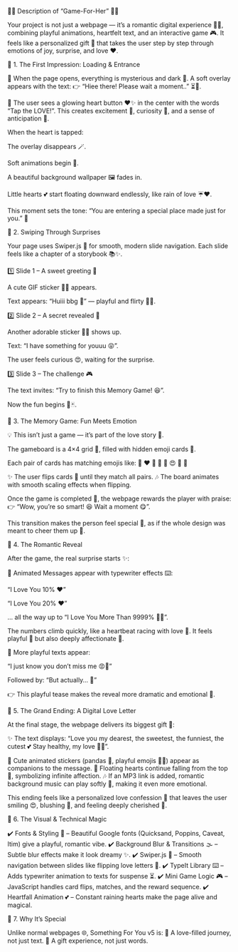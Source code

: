🌹💌  Description of “Game-For-Her”  💌🌹

Your project is not just a webpage — it’s a romantic digital experience 🥰✨, combining playful animations, heartfelt text, and an interactive game 🎮. It feels like a personalized gift 🎁 that takes the user step by step through emotions of joy, surprise, and love ❤️.

🌟 1. The First Impression: Loading & Entrance

🔮 When the page opens, everything is mysterious and dark 🌌. A soft overlay appears with the text:
👉 “Hiee there! Please wait a moment..” ⏳💬.

💓 The user sees a glowing heart button ❤️✨ in the center with the words “Tap the LOVE!”. This creates excitement 🫢, curiosity 🤔, and a sense of anticipation 🎇.

When the heart is tapped:

The overlay disappears 🪄.

Soft animations begin 🌠.

A beautiful background wallpaper 🖼️ fades in.

Little hearts 💕 start floating downward endlessly, like rain of love ☔❤️.

This moment sets the tone: “You are entering a special place made just for you.” 🌷

📖 2. Swiping Through Surprises

Your page uses Swiper.js 📲 for smooth, modern slide navigation. Each slide feels like a chapter of a storybook 📚✨.

1️⃣ Slide 1 – A sweet greeting 🥰

A cute GIF sticker 🐼🎀 appears.

Text appears: “Huiii bbg 🫢” — playful and flirty 🥺💖.

2️⃣ Slide 2 – A secret revealed 🤭

Another adorable sticker 🎉💞 shows up.

Text: “I have something for youuu 😝”.

The user feels curious 😍, waiting for the surprise.

3️⃣ Slide 3 – The challenge 🎮

The text invites: “Try to finish this Memory Game! 😆”.

Now the fun begins 🎲🃏.

🎲 3. The Memory Game: Fun Meets Emotion

💡 This isn’t just a game — it’s part of the love story 💖.

The gameboard is a 4×4 grid 🔲, filled with hidden emoji cards 🎴.

Each pair of cards has matching emojis like:
🫶 ❤️ 🥳 🫣 🤍 😍 🥰 🩷

✨ The user flips cards 🔄 until they match all pairs.
🎶 The board animates with smooth scaling effects when flipping.

Once the game is completed 🎉, the webpage rewards the player with praise:
👉 “Wow, you’re so smart! 😆 Wait a moment 😋”.

This transition makes the person feel special 🌟, as if the whole design was meant to cheer them up 🌸.

💌 4. The Romantic Reveal

After the game, the real surprise starts ✨:

🌹 Animated Messages appear with typewriter effects ⌨️:

“I Love You 10% ❤️”

“I Love You 20% ❤️”

… all the way up to “I Love You More Than 9999% 🫣💐”.

The numbers climb quickly, like a heartbeat racing with love 💓.
It feels playful 🥳 but also deeply affectionate 🥺.

🌟 More playful texts appear:

“I just know you don’t miss me 😡🫵”

Followed by: “But actually… 🫠”

👉 This playful tease makes the reveal more dramatic and emotional 💖.

🎁 5. The Grand Ending: A Digital Love Letter

At the final stage, the webpage delivers its biggest gift 💝:

✨ The text displays:
“Love you my dearest, the sweetest, the funniest, the cutest 💕 Stay healthy, my love 🫣💐”.

💓 Cute animated stickers (pandas 🐼, playful emojis 🤍😍) appear as companions to the message.
💫 Floating hearts continue falling from the top 🌠, symbolizing infinite affection.
🎶 If an MP3 link is added, romantic background music can play softly 🎼, making it even more emotional.

This ending feels like a personalized love confession 💌 that leaves the user smiling 😍, blushing 🥹, and feeling deeply cherished 💞.

🎨 6. The Visual & Technical Magic

✔️ Fonts & Styling 🎨 – Beautiful Google fonts (Quicksand, Poppins, Caveat, Itim) give a playful, romantic vibe.
✔️ Background Blur & Transitions 🌫️ – Subtle blur effects make it look dreamy ✨.
✔️ Swiper.js 📲 – Smooth navigation between slides like flipping love letters 💌.
✔️ TypeIt Library ⌨️ – Adds typewriter animation to texts for suspense ⏳.
✔️ Mini Game Logic 🎮 – JavaScript handles card flips, matches, and the reward sequence.
✔️ Heartfall Animation 💕 – Constant raining hearts make the page alive and magical.

🌸 7. Why It’s Special

Unlike normal webpages 🌐, Something For You v5 is:
💖 A love-filled journey, not just text.
🎁 A gift experience, not just words.
